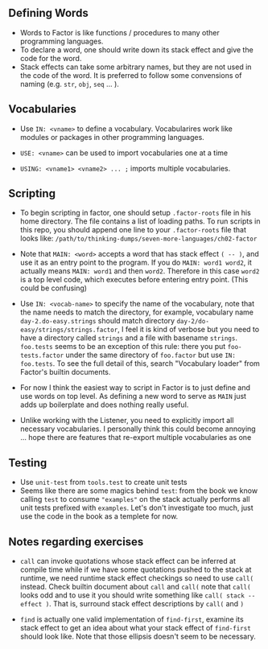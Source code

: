 ## Defining Words

* Words to Factor is like functions / procedures to many other programming languages.
* To declare a word, one should write down its stack effect and give the code for the word.
* Stack effects can take some arbitrary names, but they are not used in the code of the word.
It is preferred to follow some convensions of naming (e.g. `str`, `obj`, `seq` ... ).

## Vocabularies

* Use `IN: <vname>` to define a vocabulary. Vocabularires work like modules or packages in
other programming languages.

* `USE: <vname>` can be used to import vocabularies one at a time
* `USING: <vname1> <vname2> ... ;` imports multiple vocabularies.

## Scripting

* To begin scripting in factor, one should setup `.factor-roots` file in his home directory.
  The file contains a list of loading paths.
  To run scripts in this repo, you should append one line to your `.factor-roots` file that
  looks like: `/path/to/thinking-dumps/seven-more-languages/ch02-factor`

* Note that `MAIN: <word>` accepts a word that has stack effect `( -- )`,
  and use it as an entry point to the program. If you do `MAIN: word1 word2`,
  it actually means `MAIN: word1` and then `word2`.
  Therefore in this case `word2` is a top level code, which executes before entering entry
  point. (This could be confusing)

* Use `IN: <vocab-name>` to specify the name of the vocabulary, note that the name needs to match
  the directory, for example, vocabulary name `day-2.do-easy.strings` should match directory
  `day-2/do-easy/strings/strings.factor`, I feel it is kind of verbose but you need to have a directory
  called `strings` and a file with basename `strings`.
  `foo.tests` seems to be an exception of this rule: there you put `foo-tests.factor` under
  the same directory of `foo.factor` but use `IN: foo.tests`.
  To see the full detail of this, search "Vocabulary loader" from Factor's builtin documents.

* For now I think the easiest way to script in Factor is to just define and use words on top level.
  As defining a new word to serve as `MAIN` just adds up boilerplate and does nothing really useful.

* Unlike working with the Listener, you need to explicitly import all necessary vocabularies.
  I personally think this could become annoying ... hope there are features that re-export multiple
  vocabularies as one

## Testing

* Use `unit-test` from `tools.test` to create unit tests
* Seems like there are some magics behind `test`: from the book we know calling `test` to
  consume `"examples"` on the stack actually performs all unit tests prefixed with `examples`.
  Let's don't investigate too much, just use the code in the book as a templete for now.

## Notes regarding exercises

* `call` can invoke quotations whose stack effect can be inferred at compile time
  while if we have some quotations pushed to the stack at runtime, we need runtime stack
  effect checkings so need to use `call(` instead. Check builtin document about `call` and `call(`
  note that `call(` looks odd and to use it you should write something like `call( stack -- effect )`.
  That is, surround stack effect descriptions by `call(` and `)`

* `find` is actually one valid implementation of `find-first`, examine its stack effect
  to get an idea about what your stack effect of `find-first` should look like.
  Note that those ellipsis doesn't seem to be necessary.

